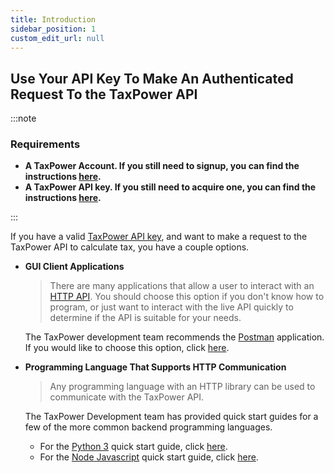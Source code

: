 ```yaml
---
title: Introduction
sidebar_position: 1
custom_edit_url: null
---
```


## Use Your API Key To Make An Authenticated Request To the TaxPower API

:::note

### Requirements

 - **A TaxPower Account. If you still need to signup, you can find the instructions [here](../account-setup).**
 - **A TaxPower API key. If you still need to acquire one, you can find the instructions [here](../generate-api-key).** 

:::

If you have a valid [TaxPower API key](../generate-api-key), and want to make a request to the TaxPower API to calculate tax, you have a couple options.

- **GUI Client Applications**
    > There are many applications that allow a user to interact with an [HTTP API](https://www.educative.io/blog/what-are-rest-apis). You should choose this option if you don't know how to program, or just want to interact with the live API quickly to determine if the API is suitable for your needs.

     The TaxPower development team recommends the [Postman](https://www.postman.com/product/what-is-postman/) application. If you would like to choose this option, click [here](./postman).

- **Programming Language That Supports HTTP Communication**
    > Any programming language with an HTTP library can be used to communicate with the TaxPower API.

    The TaxPower Development team has provided quick start guides for a few of the more common backend programming languages.
        
     - For the [Python 3](https://www.python.org/downloads/) quick start guide, click [here](./python).
     - For the [Node Javascript](https://nodejs.org/en/download/) quick start guide, click [here](./javascript). 

